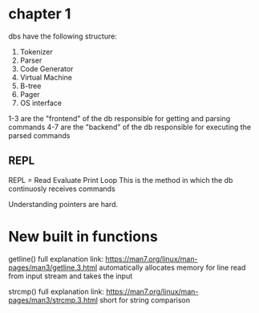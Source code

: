 # chapter 1

dbs have the following structure:

1. Tokenizer
2. Parser
3. Code Generator
4. Virtual Machine
5. B-tree
6. Pager
7. OS interface

1-3 are the "frontend" of the db responsible for getting and parsing commands
4-7 are the "backend" of the db responsible for executing the parsed commands

## REPL

REPL = Read Evaluate Print Loop
This is the method in which the db continuosly receives commands

Understanding pointers are hard.

# New built in functions

getline()
full explanation link: https://man7.org/linux/man-pages/man3/getline.3.html
automatically allocates memory for line read from input stream and takes the input

strcmp()
full explanation link: https://man7.org/linux/man-pages/man3/strcmp.3.html
short for string comparison
